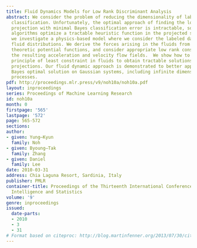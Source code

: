 ```yaml
---
title: Fluid Dynamics Models for Low Rank Discriminant Analysis
abstract: We consider the problem of reducing the dimensionality of labeled data for
  classification. Unfortunately, the optimal approach of finding the low-dimensional
  projection with minimal Bayes classification error is intractable, so most standard
  algorithms optimize a tractable heuristic function in the projected subspace. Here,
  we investigate a physics-based model where we consider the labeled data as interacting
  fluid distributions. We derive the forces arising in the fluids from information
  theoretic potential functions, and consider appropriate low rank constraints on
  the resulting acceleration and velocity flow fields.  We show how to apply the Gauss
  principle of least constraint in fluids to obtain tractable solutions for low rank
  projections. Our fluid dynamic approach is demonstrated to better approximate the
  Bayes optimal solution on Gaussian systems, including infinite dimensional Gaussian
  processes.
pdf: http://proceedings.mlr.press/v9/noh10a/noh10a.pdf
layout: inproceedings
series: Proceedings of Machine Learning Research
id: noh10a
month: 0
firstpage: '565'
lastpage: '572'
page: 565-572
sections: 
author:
- given: Yung–Kyun
  family: Noh
- given: Byoung–Tak
  family: Zhang
- given: Daniel
  family: Lee
date: 2010-03-31
address: Chia Laguna Resort, Sardinia, Italy
publisher: PMLR
container-title: Proceedings of the Thirteenth International Conference on Artificial
  Intelligence and Statistics
volume: '9'
genre: inproceedings
issued:
  date-parts:
  - 2010
  - 3
  - 31
# Format based on citeproc: http://blog.martinfenner.org/2013/07/30/citeproc-yaml-for-bibliographies/
---
```

